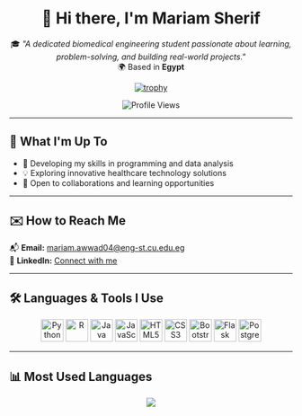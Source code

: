 <div align="center">

# 👋 Hi there, I'm **Mariam Sherif**

🎓 *"A dedicated biomedical engineering student passionate about learning, problem-solving, and building real-world projects."*  
🌍 Based in **Egypt**

[![trophy](https://github-profile-trophy.vercel.app/?username=mariamsherif04&theme=gruvbox&margin-w=10)](https://github.com/ryo-ma/github-profile-trophy)

![Profile Views](https://komarev.com/ghpvc/?username=mariamsherif04&label=Profile%20Views&color=0e75b6&style=flat)

</div>

---

## 🌱 What I'm Up To
- 🔭 Developing my skills in programming and data analysis
- 💡 Exploring innovative healthcare technology solutions
- 🤝 Open to collaborations and learning opportunities

---

## ✉️ How to Reach Me
📬 **Email:** [mariam.awwad04@eng-st.cu.edu.eg](mailto:mariam.awwad04@eng-st.cu.edu.eg)  
💼 **LinkedIn:** [Connect with me](https://www.linkedin.com/in/mariam-sherif-76b984326)

---

## 🛠️ Languages & Tools I Use
<p align="center">
  <img src="https://cdn.jsdelivr.net/gh/devicons/devicon/icons/python/python-original.svg" alt="Python" width="40" height="40"/>
  <img src="https://cdn.jsdelivr.net/gh/devicons/devicon/icons/r/r-original.svg" alt="R" width="40" height="40"/>
  <img src="https://cdn.jsdelivr.net/gh/devicons/devicon/icons/java/java-original.svg" alt="Java" width="40" height="40"/>
  <img src="https://cdn.jsdelivr.net/gh/devicons/devicon/icons/javascript/javascript-original.svg" alt="JavaScript" width="40" height="40"/>
  <img src="https://cdn.jsdelivr.net/gh/devicons/devicon/icons/html5/html5-original.svg" alt="HTML5" width="40" height="40"/>
  <img src="https://cdn.jsdelivr.net/gh/devicons/devicon/icons/css3/css3-original.svg" alt="CSS3" width="40" height="40"/>
  <img src="https://cdn.jsdelivr.net/gh/devicons/devicon/icons/bootstrap/bootstrap-plain.svg" alt="Bootstrap" width="40" height="40"/>
  <img src="https://cdn.jsdelivr.net/gh/devicons/devicon/icons/flask/flask-original.svg" alt="Flask" width="40" height="40"/>
  <img src="https://cdn.jsdelivr.net/gh/devicons/devicon/icons/postgresql/postgresql-original.svg" alt="PostgreSQL" width="40" height="40"/>
</p>

---

## 📊 Most Used Languages

<p align="center">
  <img src="https://github-readme-stats.vercel.app/api/top-langs/?username=mariamsherif04&layout=compact&theme=gruvbox"/>
</p>
